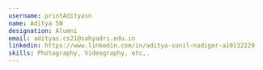 ```yaml
---
username: printAdityasn
name: Aditya SN
designation: Alumni
email: adityas.cs21@sahyadri.edu.in
linkedin: https://www.linkedin.com/in/aditya-sunil-nadiger-a10132229
skills: Photography, Videography, etc,.
---
```

